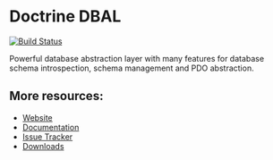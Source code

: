 # Doctrine DBAL

[![Build Status](https://secure.travis-ci.org/doctrine/dbal.png)](http://travis-ci.org/doctrine/dbal)

Powerful database abstraction layer with many features for database schema introspection, schema management and PDO abstraction.

## More resources:

* [Website](http://www.doctrine-project.org)
* [Documentation](http://www.doctrine-project.org/projects/dbal/current/docs/en)
* [Issue Tracker](http://www.doctrine-project.org/jira/browse/DBAL)
* [Downloads](http://github.com/doctrine/dbal/downloads)
